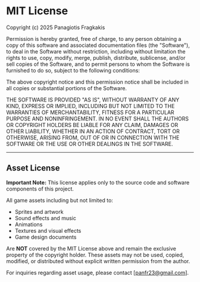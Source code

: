 # MIT License

Copyright (c) 2025 Panagiotis Fragkakis

Permission is hereby granted, free of charge, to any person obtaining a copy
of this software and associated documentation files (the "Software"), to deal
in the Software without restriction, including without limitation the rights
to use, copy, modify, merge, publish, distribute, sublicense, and/or sell
copies of the Software, and to permit persons to whom the Software is
furnished to do so, subject to the following conditions:

The above copyright notice and this permission notice shall be included in all
copies or substantial portions of the Software.

THE SOFTWARE IS PROVIDED "AS IS", WITHOUT WARRANTY OF ANY KIND, EXPRESS OR
IMPLIED, INCLUDING BUT NOT LIMITED TO THE WARRANTIES OF MERCHANTABILITY,
FITNESS FOR A PARTICULAR PURPOSE AND NONINFRINGEMENT. IN NO EVENT SHALL THE
AUTHORS OR COPYRIGHT HOLDERS BE LIABLE FOR ANY CLAIM, DAMAGES OR OTHER
LIABILITY, WHETHER IN AN ACTION OF CONTRACT, TORT OR OTHERWISE, ARISING FROM,
OUT OF OR IN CONNECTION WITH THE SOFTWARE OR THE USE OR OTHER DEALINGS IN THE
SOFTWARE.

---

## Asset License

**Important Note:** This license applies only to the source code and software components of this project.

All game assets including but not limited to:
- Sprites and artwork
- Sound effects and music
- Animations
- Textures and visual effects
- Game design documents

Are **NOT** covered by the MIT License above and remain the exclusive property of the copyright holder. These assets may not be used, copied, modified, or distributed without explicit written permission from the author.

For inquiries regarding asset usage, please contact [panfr23@gmail.com].